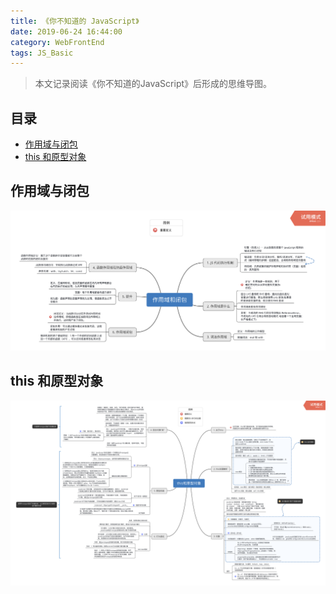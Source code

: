 ```yaml
---
title: 《你不知道的 JavaScript》
date: 2019-06-24 16:44:00
category: WebFrontEnd
tags: JS_Basic
---
```


> 本文记录阅读《你不知道的JavaScript》后形成的思维导图。

## 目录

<!-- toc -->

- [作用域与闭包](#作用域与闭包)
- [this 和原型对象](#this-和原型对象)

<!-- tocstop -->

## 作用域与闭包

![](./attachments/ca2afc22.png)

## this 和原型对象

![](./attachments/a506982c.png)